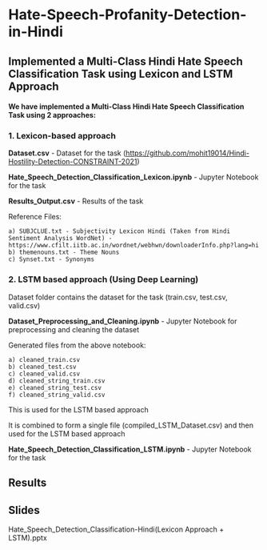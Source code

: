 # Hate-Speech-Profanity-Detection-in-Hindi

## Implemented a Multi-Class Hindi Hate Speech Classification Task using Lexicon and LSTM Approach

#### We have implemented a Multi-Class Hindi Hate Speech Classification Task using 2 approaches:

### 1. Lexicon-based approach

**Dataset.csv** - Dataset for the task (https://github.com/mohit19014/Hindi-Hostility-Detection-CONSTRAINT-2021)

**Hate_Speech_Detection_Classification_Lexicon.ipynb** - Jupyter Notebook for the task

**Results_Output.csv** - Results of the task

Reference Files:
```
a) SUBJCLUE.txt - Subjectivity Lexicon Hindi (Taken from Hindi Sentiment Analysis WordNet) - https://www.cfilt.iitb.ac.in/wordnet/webhwn/downloaderInfo.php?lang=hi
b) themenouns.txt - Theme Nouns
c) Synset.txt - Synonyms
```

### 2. LSTM based approach (Using Deep Learning)

Dataset folder contains the dataset for the task (train.csv, test.csv, valid.csv)

**Dataset_Preprocessing_and_Cleaning.ipynb** - Jupyter Notebook for preprocessing and cleaning the dataset

Generated files from the above notebook:
```
a) cleaned_train.csv
b) cleaned_test.csv
c) cleaned_valid.csv
d) cleaned_string_train.csv
e) cleaned_string_test.csv
f) cleaned_string_valid.csv
```

This is used for the LSTM based approach

It is combined to form a single file (compiled_LSTM_Dataset.csv) and then used for the LSTM based approach

**Hate_Speech_Detection_Classification_LSTM.ipynb** - Jupyter Notebook for the task

##  Results

## Slides

Hate_Speech_Detection_Classification-Hindi(Lexicon Approach + LSTM).pptx
